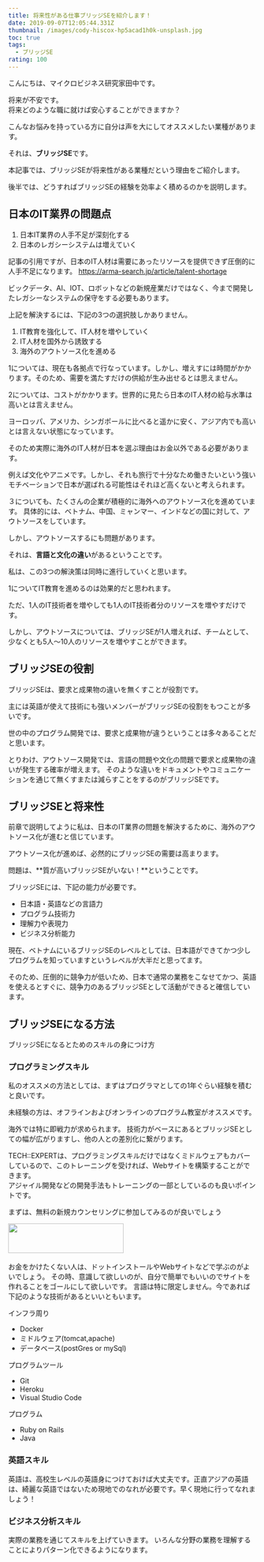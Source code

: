 ```yaml
---
title: 将来性がある仕事ブリッジSEを紹介します！
date: 2019-09-07T12:05:44.331Z
thumbnail: /images/cody-hiscox-hp5acad1h0k-unsplash.jpg
toc: true
tags:
  - ブリッジSE
rating: 100
---
```


こんにちは、マイクロビジネス研究家田中です。

将来が不安です。  
将来どのような職に就けば安心することができますか？  

こんなお悩みを持っている方に自分は声を大にしてオススメしたい業種があります。  

それは、**ブリッジSE**です。

本記事では、ブリッジSEが将来性がある業種だという理由をご紹介します。

後半では、どうすればブリッジSEの経験を効率よく積めるのかを説明します。

## 日本のIT業界の問題点

1. 日本IT業界の人手不足が深刻化する
2. 日本のレガシーシステムは増えていく

記事の引用ですが、日本のIT人材は需要にあったリソースを提供できず圧倒的に人手不足になります。
https://arma-search.jp/article/talent-shortage
  
ビックデータ、AI、IOT、ロボットなどの新規産業だけではなく、今まで開発したレガシーなシステムの保守をする必要もあります。  

上記を解決するには、下記の3つの選択肢しかありません。
1. IT教育を強化して、IT人材を増やしていく
2. IT人材を国外から誘致する
3. 海外のアウトソース化を進める

1については、現在も各拠点で行なっています。しかし、増えすには時間がかかります。そのため、需要を満たすだけの供給が生み出せるとは思えません。 

2については、コストがかかります。世界的に見たら日本のIT人材の給与水準は高いとは言えません。  

ヨーロッパ、アメリカ、シンガポールに比べると遥かに安く、アジア内でも高いとは言えない状態になっています。

そのため実際に海外のIT人材が日本を選ぶ理由はお金以外である必要があります。

例えば文化やアニメです。しかし、それも旅行で十分なため働きたいという強いモチベーションで日本が選ばれる可能性はそれほど高くないと考えられます。

３についても、たくさんの企業が積極的に海外へのアウトソース化を進めています。
具体的には、ベトナム、中国、ミャンマー、インドなどの国に対して、アウトソースをしています。  

しかし、アウトソースするにも問題があります。  

それは、**言語と文化の違い**があるということです。

私は、この3つの解決策は同時に進行していくと思います。  

1についてIT教育を進めるのは効果的だと思われます。

ただ、1人のIT技術者を増やしても1人のIT技術者分のリソースを増やすだけです。

しかし、アウトソースについては、ブリッジSEが1人増えれば、チームとして、少なくとも5人〜10人のリソースを増やすことができます。

## ブリッジSEの役割

ブリッジSEは、要求と成果物の違いを無くすことが役割です。

主には英語が使えて技術にも強いメンバーがブリッジSEの役割をもつことが多いです。

世の中のプログラム開発では、要求と成果物が違うということは多々あることだと思います。　

とりわけ、アウトソース開発では、言語の問題や文化の問題で要求と成果物の違いが発生する確率が増えます。
そのような違いをドキュメントやコミュニケーションを通じて無くすまたは減らすことをするのがブリッジSEです。

## ブリッジSEと将来性

前章で説明してように私は、日本のIT業界の問題を解決するために、海外のアウトソース化が進むと信じています。

アウトソース化が進めば、必然的にブリッジSEの需要は高まります。

問題は、**質が高いブリッジSEがいない！**ということです。

ブリッジSEには、下記の能力が必要です。
- 日本語・英語などの言語力
- プログラム技術力
- 理解力や表現力
- ビジネス分析能力

現在、ベトナムにいるブリッジSEのレベルとしては、日本語ができてかつ少しプログラムを知っていますというレベルが大半だと思ってます。  

そのため、圧倒的に競争力が低いため、日本で通常の業務をこなせてかつ、英語を使えるとすぐに、競争力のあるブリッジSEとして活動ができると確信しています。

## ブリッジSEになる方法

ブリッジSEになるとためのスキルの身につけ方

### プログラミングスキル

私のオススメの方法としては、まずはプログラマとしての1年ぐらい経験を積むと良いです。   

未経験の方は、オフラインおよびオンラインのプログラム教室がオススメです。

海外では特に即戦力が求められます。
技術力がベースにあるとブリッジSEとしての幅が広がりますし、他の人との差別化に繋がります。

TECH::EXPERTは、プログラミングスキルだけではなくミドルウェアもカバーしているので、このトレーニングを受ければ、Webサイトを構築することができます。  
アジャイル開発などの開発手法もトレーニングの一部としているのも良いポイントです。

まずは、無料の新規カウンセリングに参加してみるのが良いでしょう

<a href="https://px.a8.net/svt/ejp?a8mat=35NTJO+G3AX0I+3JWG+BZ8OX" rel="nofollow">
<img border="0" width="234" height="60" alt="" src="https://www23.a8.net/svt/bgt?aid=190907988973&wid=007&eno=01&mid=s00000016576002012000&mc=1"></a>
<img border="0" width="1" height="1" src="https://www16.a8.net/0.gif?a8mat=35NTJO+G3AX0I+3JWG+BZ8OX" alt="">

お金をかけたくない人は、ドットインストールやWebサイトなどで学ぶのがよいでしょう。
その時、意識して欲しいのが、自分で簡単でもいいのでサイトを作れることをゴールにして欲しいです。
言語は特に限定しません。今であれば下記のような技術があるといいともいます。

インフラ周り
- Docker
- ミドルウェア(tomcat,apache)
- データベース(postGres or mySql)

プログラムツール
- Git
- Heroku
- Visual Studio Code

プログラム
- Ruby on Rails
- Java

### 英語スキル

英語は、高校生レベルの英語身につけておけば大丈夫です。正直アジアの英語は、綺麗な英語ではないため現地でのなれが必要です。早く現地に行ってなれましょう！

### ビジネス分析スキル

実際の業務を通じてスキルを上げていきます。
いろんな分野の業務を理解することによりパターン化できるようになります。















